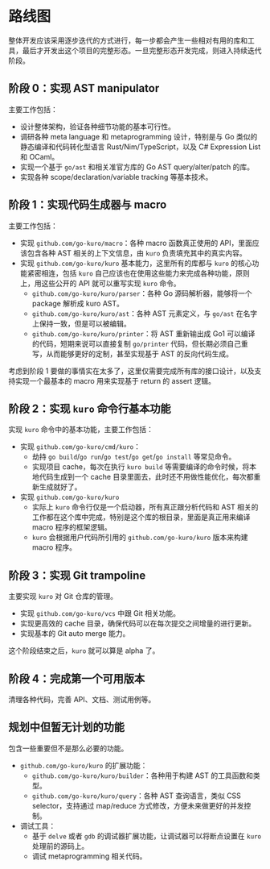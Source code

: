 # 路线图

整体开发应该采用逐步迭代的方式进行，每一步都会产生一些相对有用的库和工具，最后才开发出这个项目的完整形态。一旦完整形态开发完成，则进入持续迭代阶段。

## 阶段 0：实现 AST manipulator

主要工作包括：

- 设计整体架构，验证各种细节功能的基本可行性。
- 调研各种 meta language 和 metaprogramming 设计，特别是与 Go 类似的静态编译和代码转化型语言 Rust/Nim/TypeScript，以及 C# Expression List 和 OCaml。
- 实现一个基于 `go/ast` 和相关准官方库的 Go AST query/alter/patch 的库。
- 实现各种 scope/declaration/variable tracking 等基本技术。

## 阶段 1：实现代码生成器与 macro

主要工作包括：

- 实现 `github.com/go-kuro/macro`：各种 macro 函数真正使用的 API，里面应该包含各种 AST 相关的上下文信息，由 `kuro` 负责填充其中的真实内容。
- 实现 `github.com/go-kuro/kuro` 基本能力，这里所有的库都与 `kuro` 的核心功能紧密相连，包括 `kuro` 自己应该也在使用这些能力来完成各种功能，原则上，用这些公开的 API 就可以重写实现 `kuro` 命令。
  - `github.com/go-kuro/kuro/parser`：各种 Go 源码解析器，能够将一个 package 解析成 kuro AST。
  - `github.com/go-kuro/kuro/ast`：各种 AST 元素定义，与 `go/ast` 在名字上保持一致，但是可以被编辑。
  - `github.com/go-kuro/kuro/printer`：将 AST 重新输出成 Go1 可以编译的代码，短期来说可以直接复制 `go/printer` 代码，但长期必须自己重写，从而能够更好的定制，甚至实现基于 AST 的反向代码生成。

考虑到阶段 1 要做的事情实在太多了，这里仅需要完成所有库的接口设计，以及支持实现一个最基本的 macro 用来实现基于 return 的 assert 逻辑。

## 阶段 2：实现 `kuro` 命令行基本功能

实现 `kuro` 命令中的基本功能，主要工作包括：

- 实现 `github.com/go-kuro/cmd/kuro`：
  - 劫持 `go build`/`go run`/`go test`/`go get`/`go install` 等常见命令。
  - 实现项目 cache，每次在执行 `kuro build` 等需要编译的命令时候，将本地代码生成到一个 cache 目录里面去，此时还不用做性能优化，每次都重新生成就好了。
- 实现 `github.com/go-kuro/kuro`
  - 实际上 `kuro` 命令行仅是一个启动器，所有真正跟分析代码和 AST 相关的工作都在这个库中完成，特别是这个库的根目录，里面是真正用来编译 macro 程序的框架逻辑。
  - `kuro` 会根据用户代码所引用的 `github.com/go-kuro/kuro` 版本来构建 macro 程序。

## 阶段 3：实现 Git trampoline

主要实现 `kuro` 对 Git 仓库的管理。

- 实现 `github.com/go-kuro/vcs` 中跟 Git 相关功能。
- 实现更高效的 cache 目录，确保代码可以在每次提交之间增量的进行更新。
- 实现基本的 Git auto merge 能力。

这个阶段结束之后，`kuro` 就可以算是 alpha 了。

## 阶段 4：完成第一个可用版本

清理各种代码，完善 API、文档、测试用例等。

## 规划中但暂无计划的功能

包含一些重要但不是那么必要的功能。

- `github.com/go-kuro/kuro` 的扩展功能：
  - `github.com/go-kuro/kuro/builder`：各种用于构建 AST 的工具函数和类型。
  - `github.com/go-kuro/kuro/query`：各种 AST 查询语言，类似 CSS selector，支持通过 map/reduce 方式修改，方便未来做更好的并发控制。
- 调试工具：
  - 基于 `delve` 或者 `gdb` 的调试器扩展功能，让调试器可以将断点设置在 `kuro` 处理前的源码上。
  - 调试 metaprogramming 相关代码。
